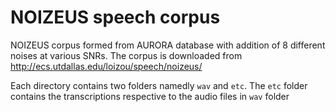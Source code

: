 # NOIZEUS speech corpus

NOIZEUS corpus formed from AURORA database with addition of 8 different noises at various SNRs.
The corpus is downloaded from http://ecs.utdallas.edu/loizou/speech/noizeus/

Each directory contains two folders namedly `wav` and `etc`.
The `etc` folder contains the transcriptions respective to the audio files in `wav` folder
